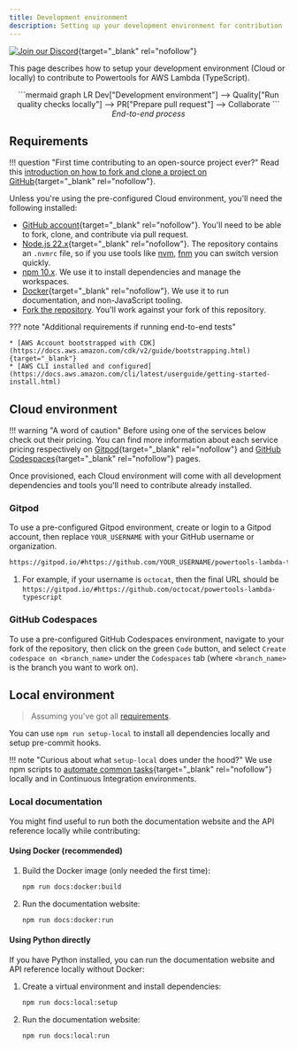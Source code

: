 ```yaml
---
title: Development environment
description: Setting up your development environment for contribution
---
```


<!-- markdownlint-disable MD043 -->

[![Join our Discord](https://dcbadge.vercel.app/api/server/B8zZKbbyET)](https://discord.gg/B8zZKbbyET){target="_blank" rel="nofollow"}

This page describes how to setup your development environment (Cloud or locally) to contribute to Powertools for AWS Lambda (TypeScript).

<center>
```mermaid
graph LR
    Dev["Development environment"] --> Quality["Run quality checks locally"] --> PR["Prepare pull request"] --> Collaborate
```
<i>End-to-end process</i>
</center>

## Requirements

!!! question "First time contributing to an open-source project ever?"
    Read this [introduction on how to fork and clone a project on GitHub](https://docs.github.com/en/get-started/quickstart/contributing-to-projects){target="_blank" rel="nofollow"}.

Unless you're using the pre-configured Cloud environment, you'll need the following installed:

* [GitHub account](https://github.com/join){target="_blank" rel="nofollow"}. You'll need to be able to fork, clone, and contribute via pull request.
* [Node.js 22.x](https://nodejs.org/download/release/latest-v22.x/){target="_blank" rel="nofollow"}. The repository contains an `.nvmrc` file, so if you use tools like [nvm](https://github.com/nvm-sh/nvm#nvmrc), [fnm](https://github.com/Schniz/fnm) you can switch version quickly.
* [npm 10.x](https://www.npmjs.com/). We use it to install dependencies and manage the workspaces.
* [Docker](https://docs.docker.com/engine/install/){target="_blank" rel="nofollow"}. We use it to run documentation, and non-JavaScript tooling.
* [Fork the repository](https://github.com/aws-powertools/powertools-lambda-typescript/fork). You'll work against your fork of this repository.

??? note "Additional requirements if running end-to-end tests"

    * [AWS Account bootstrapped with CDK](https://docs.aws.amazon.com/cdk/v2/guide/bootstrapping.html){target="_blank"}
    * [AWS CLI installed and configured](https://docs.aws.amazon.com/cli/latest/userguide/getting-started-install.html)

## Cloud environment

!!! warning "A word of caution"
    Before using one of the services below check out their pricing. You can find more information about each service pricing respectively on [Gitpod](https://www.gitpod.io/pricing){target="_blank" rel="nofollow"} and [GitHub Codespaces](https://docs.github.com/en/billing/managing-billing-for-github-codespaces/about-billing-for-github-codespaces){target="_blank" rel="nofollow"} pages.

Once provisioned, each Cloud environment will come with all development dependencies and tools you'll need to contribute already installed.

### Gitpod

To use a pre-configured Gitpod environment, create or login to a Gitpod account, then replace `YOUR_USERNAME` with your GitHub username or organization.

```bash
https://gitpod.io/#https://github.com/YOUR_USERNAME/powertools-lambda-typescript  #(1)!
```

1. For example, if your username is `octocat`, then the final URL should be `https://gitpod.io/#https://github.com/octocat/powertools-lambda-typescript`

### GitHub Codespaces

To use a pre-configured GitHub Codespaces environment, navigate to your fork of the repository, then click on the green `Code` button, and select `Create codespace on <branch_name>` under the `Codespaces` tab (where `<branch_name>` is the branch you want to work on).

## Local environment

> Assuming you've got all [requirements](#requirements).

You can use `npm run setup-local` to install all dependencies locally and setup pre-commit hooks.

!!! note "Curious about what `setup-local` does under the hood?"
    We use npm scripts to [automate common tasks](https://github.com/aws-powertools/powertools-lambda-typescript/blob/main/package.json#L24){target="_blank" rel="nofollow"} locally and in Continuous Integration environments.

### Local documentation

You might find useful to run both the documentation website and the API reference locally while contributing:

#### Using Docker (recommended)

1. Build the Docker image (only needed the first time):

   ```bash
   npm run docs:docker:build
   ```

2. Run the documentation website:

   ```bash
   npm run docs:docker:run
   ```

#### Using Python directly

If you have Python installed, you can run the documentation website and API reference locally without Docker:

1. Create a virtual environment and install dependencies:

   ```bash
   npm run docs:local:setup
   ```

2. Run the documentation website:

   ```bash
   npm run docs:local:run
   ```
